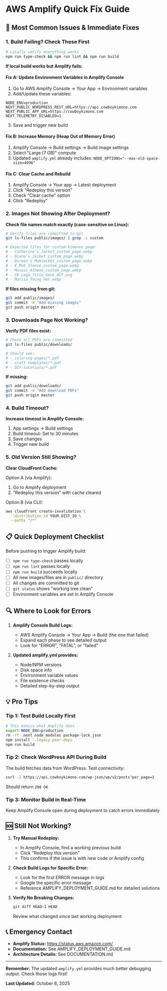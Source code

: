 # AWS Amplify Quick Fix Guide

## 🚨 Most Common Issues & Immediate Fixes

### 1. Build Failing? Check These First

```bash
# Locally verify everything works
npm run type-check && npm run lint && npm run build
```

**If local build works but Amplify fails:**

#### Fix A: Update Environment Variables in Amplify Console

1. Go to AWS Amplify Console → Your App → Environment variables
2. Add/Update these variables:

```
NODE_ENV=production
NEXT_PUBLIC_WORDPRESS_REST_URL=https://api.cowboykimono.com
NEXT_PUBLIC_APP_URL=https://cowboykimono.com
NEXT_TELEMETRY_DISABLED=1
```

3. Save and trigger new build

#### Fix B: Increase Memory (Heap Out of Memory Error)

1. Amplify Console → Build settings → Build image settings
2. Select "Large (7 GB)" compute
3. Updated `amplify.yml` already includes: `NODE_OPTIONS="--max-old-space-size=4096"`

#### Fix C: Clear Cache and Rebuild

1. Amplify Console → Your app → Latest deployment
2. Click "Redeploy this version"
3. Check "Clear cache" option
4. Click "Redeploy"

### 2. Images Not Showing After Deployment?

**Check file names match exactly (case-sensitive on Linux):**

```bash
# Verify files are committed to git
git ls-files public/images/ | grep -i custom

# Expected files for custom-kimonos page:
# - Catherine's_Jacket_custom_page.webp
# - Diane's_Jacket_custom_page.webp
# - Doreen's MomJacket_custom_page.webp
# - E_McD_Sleeve_custom_page.webp
# - Mosaic_Athena_custom_page.webp
# - CK_Logo_Title_Deck_OUT.png
# - Marisa_Young_Hat.webp
```

**If files missing from git:**

```bash
git add public/images/
git commit -m "Add missing images"
git push origin master
```

### 3. Downloads Page Not Working?

**Verify PDF files exist:**

```bash
# Check all PDFs are committed
git ls-files public/downloads/

# Should see:
# - coloring-pages/*.pdf
# - craft-templates/*.pdf
# - DIY-tutorials/*.pdf
```

**If missing:**

```bash
git add public/downloads/
git commit -m "Add download PDFs"
git push origin master
```

### 4. Build Timeout?

**Increase timeout in Amplify Console:**

1. App settings → Build settings
2. Build timeout: Set to 30 minutes
3. Save changes
4. Trigger new build

### 5. Old Version Still Showing?

**Clear CloudFront Cache:**

Option A (via Amplify):

1. Go to Amplify deployment
2. "Redeploy this version" with cache cleared

Option B (via CLI):

```bash
aws cloudfront create-invalidation \
  --distribution-id YOUR_DIST_ID \
  --paths "/*"
```

## 📋 Quick Deployment Checklist

Before pushing to trigger Amplify build:

- [ ] `npm run type-check` passes locally
- [ ] `npm run lint` passes locally
- [ ] `npm run build` succeeds locally
- [ ] All new images/files are in `public/` directory
- [ ] All changes are committed to git
- [ ] `git status` shows "working tree clean"
- [ ] Environment variables are set in Amplify Console

## 🔍 Where to Look for Errors

1. **Amplify Console Build Logs:**
   - AWS Amplify Console → Your App → Build (the one that failed)
   - Expand each phase to see detailed output
   - Look for "ERROR", "FATAL", or "failed"

2. **Updated amplify.yml provides:**
   - Node/NPM versions
   - Disk space info
   - Environment variable values
   - File existence checks
   - Detailed step-by-step output

## 💡 Pro Tips

### Tip 1: Test Build Locally First

```bash
# This mimics what Amplify does
export NODE_ENV=production
rm -rf .next node_modules package-lock.json
npm install --legacy-peer-deps
npm run build
```

### Tip 2: Check WordPress API During Build

The build fetches data from WordPress. Test connectivity:

```bash
curl -I https://api.cowboykimono.com/wp-json/wp/v2/posts?per_page=1
```

Should return `200 OK`

### Tip 3: Monitor Build in Real-Time

Keep Amplify Console open during deployment to catch errors immediately

## 🆘 Still Not Working?

1. **Try Manual Redeploy:**
   - In Amplify Console, find a working previous build
   - Click "Redeploy this version"
   - This confirms if the issue is with new code or Amplify config

2. **Check Build Logs for Specific Error:**
   - Look for the first ERROR message in logs
   - Google the specific error message
   - Reference AMPLIFY_DEPLOYMENT_GUIDE.md for detailed solutions

3. **Verify No Breaking Changes:**
   ```bash
   git diff HEAD~1 HEAD
   ```
   Review what changed since last working deployment

## 📞 Emergency Contact

- **Amplify Status:** https://status.aws.amazon.com/
- **Documentation:** See AMPLIFY_DEPLOYMENT_GUIDE.md
- **Architecture Details:** See DOCUMENTATION.md

---

**Remember:** The updated `amplify.yml` provides much better debugging output. Check those logs first!

**Last Updated:** October 8, 2025
